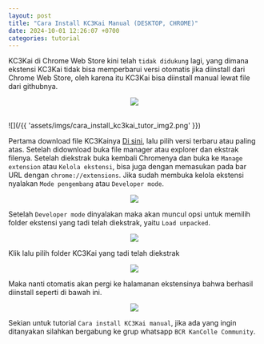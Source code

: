 ```yaml
---
layout: post
title: "Cara Install KC3Kai Manual (DESKTOP, CHROME)"
date: 2024-10-01 12:26:07 +0700
categories: tutorial
---
```


KC3Kai di Chrome Web Store kini telah `tidak didukung` lagi, yang dimana ekstensi KC3Kai tidak bisa memperbarui versi otomatis jika diinstall dari Chrome Web Store, oleh karena itu KC3Kai bisa diinstall manual lewat file dari githubnya.

<center>
    <img src="/{{'assets/imgs/cara_install_kc3kai_tutor_img1.png'}}">
</center>
<br>

![](/{{ 'assets/imgs/cara_install_kc3kai_tutor_img2.png' }})
<br>

Pertama download file KC3Kainya [Di sini](https://github.com/KC3Kai/KC3Kai/releases), lalu pilih versi terbaru atau paling atas. Setelah didownload buka file manager atau explorer dan ekstrak filenya. Setelah diekstrak buka kembali Chromenya dan buka ke `Manage extension` atau `Kelola ekstensi`, bisa juga dengan memasukan pada bar URL dengan `chrome://extensions`. Jika sudah membuka kelola ekstensi nyalakan `Mode pengembang` atau `Developer mode`.

<p align="center">
    <img src="/{{'assets/imgs/cara_install_kc3kai_tutor_img3.png'}}">
</p>

Setelah `Developer mode` dinyalakan maka akan muncul opsi untuk memilih folder ekstensi yang tadi telah diekstrak, yaitu `Load unpacked`.

<p align="center">
    <img src="/{{'assets/imgs/cara_install_kc3kai_tutor_img4.png'}}">
</p>


Klik lalu pilih folder KC3Kai yang tadi telah diekstrak

<p align="center">
    <img src="/{{'assets/imgs/cara_install_kc3kai_tutor_img5.png'}}">
</p>

Maka nanti otomatis akan pergi ke halamanan ekstensinya bahwa berhasil diinstall seperti di bawah ini.

<p align="center">
    <img src="/{{'assets/imgs/cara_install_kc3kai_tutor_img6.png'}}">
</p>

Sekian untuk tutorial `Cara install KC3Kai manual`, jika ada yang ingin ditanyakan silahkan bergabung ke grup whatsapp `BCR KanColle Community`.